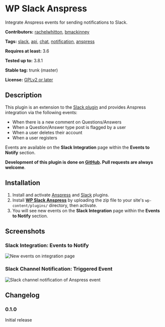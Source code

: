 # WP Slack Anspress

Integrate Anspress events for sending notifications to Slack.

**Contributors:** [rachelwhitton](https://github.com/rachelwhitton), [bmackinney](https://github.com/bmackinney)

**Tags:** [slack](http://wordpress.org/plugins/tags/slack), [api](http://wordpress.org/plugins/tags/api), [chat](http://wordpress.org/plugins/tags/chat), [notification](http://wordpress.org/plugins/tags/notification), [anspress](https://wordpress.org/plugins/tags/anspress)

**Requires at least:** 3.6

**Tested up to:** 3.8.1

**Stable tag:** trunk (master)

**License:** [GPLv2 or later](http://www.gnu.org/licenses/gpl-2.0.html)

## Description

This plugin is an extension to the [Slack plugin](http://wordpress.org/plugins/slack) and provides Anspress integration via the following events:

- When there is a new comment on Questions/Answers
- When a Question/Answer type post is flagged by a user
- When a user deletes their account
- When a user registers


Events are available on the **Slack Integration** page within the **Events to Notify** section.

**Development of this plugin is done on [GitHub](https://github.com/bmackinney/wp-slack-anspress). Pull requests are always welcome**.

## Installation

1. Install and activate [Anspress](https://wordpress.org/plugins/anspress-question-answer/) and [Slack](http://wordpress.org/plugins/slack) plugins.
1. Install [**WP Slack Anspress**](https://github.com/bmackinney/wp-slack-anspress/archive/master.zip) by uploading the zip file to your site's `wp-content/plugins/` directory, then activate.
1. You will see new events on the **Slack Integration** page within the **Events to Notify** section.

## Screenshots

### Slack Integration: Events to Notify

![New events on integration page](assets/events.png)

### Slack Channel Notification: Triggered Event

![Slack channel notification of Anspress event](assets/slack.png)

## Changelog

### 0.1.0
Initial release
